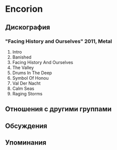# Encorion



## Дискография

### "Facing History and Ourselves" 2011, Metal

1.	 Intro 
2.	 Banished
3.	 Facing History And Ourselves
4.	 The Valley
5.	 Drums In The Deep
6.	 Symbol Of Honou
7.	 Val Der Nacht
8.	 Calm Seas
9.	 Raging Storms


## Отношения с другими группами


## Обсуждения


## Упоминания

